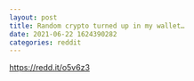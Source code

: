 ```yaml
--- 
layout: post 
title: Random crypto turned up in my wallet… 
date: 2021-06-22 1624390282 
categories: reddit 
--- 
```

https://redd.it/o5v6z3